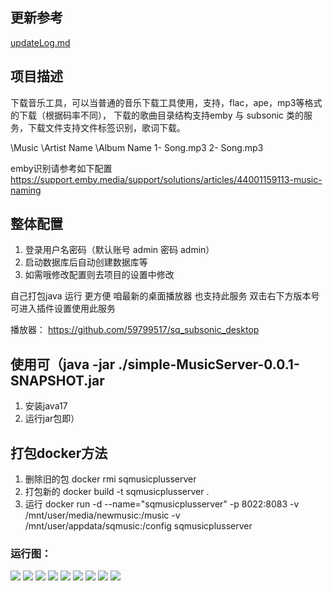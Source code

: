 


## 更新参考

[updateLog.md](updateLog.md)
## 项目描述

下载音乐工具，可以当普通的音乐下载工具使用，支持，flac，ape，mp3等格式的下载（根据码率不同）， 下载的歌曲目录结构支持emby 与 subsonic 类的服务，下载文件支持文件标签识别，歌词下载。

\Music \Artist Name \Album Name 1- Song.mp3 2- Song.mp3

emby识别请参考如下配置
https://support.emby.media/support/solutions/articles/44001159113-music-naming

## 整体配置

1. 登录用户名密码（默认账号 admin 密码 admin）
2. 启动数据库后自动创建数据库等
3. 如需哦修改配置则去项目的设置中修改



自己打包java 运行 更方便 
咱最新的桌面播放器 也支持此服务 双击右下方版本号可进入插件设置使用此服务

播放器：
https://github.com/59799517/sq_subsonic_desktop

## 使用可（java -jar ./simple-MusicServer-0.0.1-SNAPSHOT.jar

1. 安装java17
2. 运行jar包即）



## 打包docker方法

1. 删除旧的包 docker rmi sqmusicplusserver
2. 打包新的 docker build -t sqmusicplusserver .
3. 运行 docker run -d --name="sqmusicplusserver"   -p 8022:8083 -v /mnt/user/media/newmusic:/music -v
   /mnt/user/appdata/sqmusic:/config sqmusicplusserver

### 运行图：

![](img/1.png)
![](img/2.png)
![](img/3.png)
![](img/4.png)
![](img/5.png)
![](img/6.png)
![](img/7.png)
![](img/8.png)
![](img/9.png)









